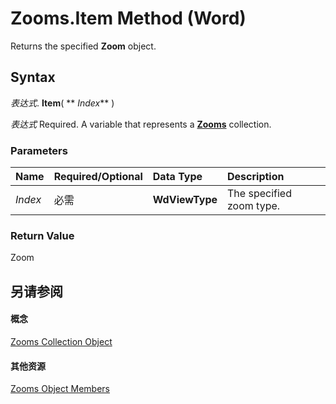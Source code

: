 
# Zooms.Item Method (Word)

Returns the specified  **Zoom** object.


## Syntax

 _表达式_. **Item**( ** _Index_** )

 _表达式_ Required. A variable that represents a **[Zooms](1a4d5375-ad91-1eb9-77cb-4a6f8dcc3eb8.md)** collection.


### Parameters



|**Name**|**Required/Optional**|**Data Type**|**Description**|
|:-----|:-----|:-----|:-----|
| _Index_|必需|**WdViewType**|The specified zoom type.|

### Return Value

Zoom


## 另请参阅


#### 概念


[Zooms Collection Object](1a4d5375-ad91-1eb9-77cb-4a6f8dcc3eb8.md)
#### 其他资源


[Zooms Object Members](http://msdn.microsoft.com/library/cba764fc-3420-7dac-a17c-76deaa6e6a9e%28Office.15%29.aspx)